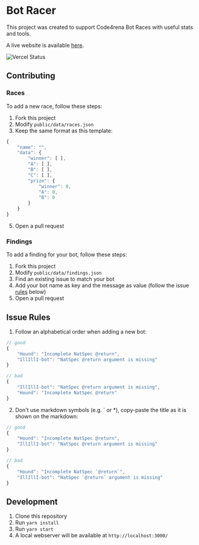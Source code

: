 # Bot Racer

This project was created to support Code4rena Bot Races with useful stats and tools.

A live website is available [here](https://botracer.xyz/).

![Vercel Status](https://vercelbadge.vercel.app/api/dadekuma/bot-racer)

## Contributing

### Races
To add a new race, follow these steps:

1. Fork this project
2. Modify `public/data/races.json`
3. Keep the same format as this template:
```js
{
    "name": "",
    "data": {
        "winner": [ ],
        "A": [ ],
        "B": [ ],
        "C": [ ],
        "prize": {
            "winner": 0,
            "A": 0,
            "B": 0
        }
    }
}
```
5. Open a pull request

### Findings
To add a finding for your bot, follow these steps:

1. Fork this project
2. Modify `public/data/findings.json`
3. Find an existing issue to match your bot
4. Add your bot name as key and the message as value (follow the issue [rules](#issue-rules) below)
5. Open a pull request


## Issue Rules

1. Follow an alphabetical order when adding a new bot:

```js
// good
{
    "Hound": "Incomplete NatSpec @return",
    "IllIllI-bot": "NatSpec @return argument is missing"
}

// bad
{
    "IllIllI-bot": "NatSpec @return argument is missing",
    "Hound": "Incomplete NatSpec @return"    
}
```

2. Don't use markdown symbols (e.g. ` or *), copy-paste the title as it is shown on the markdown:

```js
// good
{
    "Hound": "Incomplete NatSpec @return",
    "IllIllI-bot": "NatSpec @return argument is missing"
}

// bad
{
    "Hound": "Incomplete NatSpec `@return`",
    "IllIllI-bot": "NatSpec `@return` argument is missing"      
}
```

## Development

1. Clone this repository
2. Run `yarn install`
3. Run `yarn start`
4. A local webserver will be available at `http://localhost:3000/`
